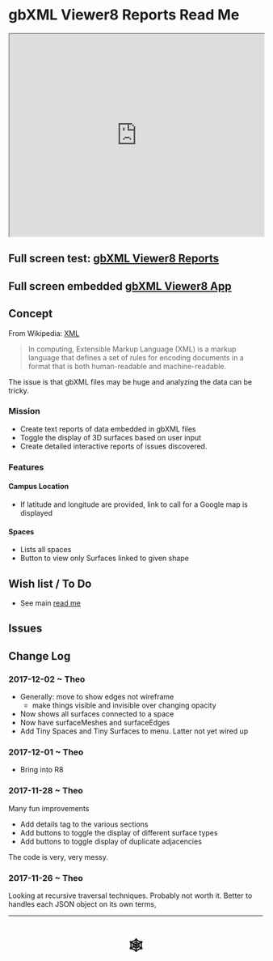 <span style=display:none; >[You are now in a GitHub source code view - click this link to view Read Me file as a web page]( http://www.ladybug.tools/spider/index.html#gbxml-viewer/r8/gbxml-viewer8-05-reports/README.md "View file as a web page." ) </span>

# gbXML Viewer8 Reports Read Me


<iframe class=iframeReadMe src=http://www.ladybug.tools/spider/gbxml-viewer/r8/gbxml-viewer8-05-reports/test-gbxml-viewer8-reports.html width=100% height=400px >Iframes are not displayed on github.com</iframe>


## Full screen test: [gbXML Viewer8 Reports]( http://www.ladybug.tools/spider/gbxml-viewer/r8/gbxml-viewer8-05-reports/test-gbxml-viewer8-reports.html )

## Full screen embedded [ gbXML Viewer8 App]( http://www.ladybug.tools/spider/gbxml-viewer )


## Concept

From Wikipedia: [XML]( https://en.wikipedia.org/wiki/XML )

> In computing, Extensible Markup Language (XML) is a markup language that defines a set of rules for encoding documents in a format that is both human-readable and machine-readable.

The issue is that gbXML files may be huge and analyzing the data can be tricky.

### Mission

* Create text reports of data embedded in gbXML files
* Toggle the display of 3D surfaces based on user input
* Create detailed interactive reports of issues discovered.


### Features

#### Campus Location

* If latitude and longitude are provided, link to call for a Google map is displayed

#### Spaces

* Lists all spaces
* Button to view only Surfaces linked to given shape

 

## Wish list / To Do

* See main [read me]( http://www.ladybug.tools/spider/index.html#gbxml-viewer/README.md )


## Issues



## Change Log

### 2017-12-02 ~ Theo

* Generally: move to show edges not wireframe
	* make things visible and invisible over changing opacity
* Now shows all surfaces connected to a space
* Now have surfaceMeshes and surfaceEdges
* Add Tiny Spaces and Tiny Surfaces to menu. Latter not yet wired up



### 2017-12-01 ~ Theo

* Bring into R8

### 2017-11-28 ~ Theo

Many fun improvements

* Add details tag to the various sections
* Add buttons to toggle the display of different surface types
* Add buttons to toggle display of duplicate adjacencies

The code is very, very messy.

### 2017-11-26 ~ Theo

Looking at recursive traversal techniques. Probably not worth it. Better to handles each JSON object on its own terms,




***


# <center title="hello!" ><a href=javascript:window.scrollTo(0,0); style=text-decoration:none; > &#x1f578; </a></center>



